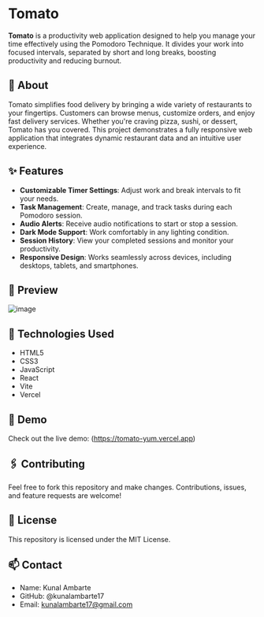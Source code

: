 # Tomato

**Tomato** is a productivity web application designed to help you manage your time effectively using the Pomodoro Technique. It divides your work into focused intervals, separated by short and long breaks, boosting productivity and reducing burnout.

## 📝 About

Tomato simplifies food delivery by bringing a wide variety of restaurants to your fingertips. Customers can browse menus, customize orders, and enjoy fast delivery services. Whether you're craving pizza, sushi, or dessert, Tomato has you covered.
This project demonstrates a fully responsive web application that integrates dynamic restaurant data and an intuitive user experience.

## ✨ Features

- **Customizable Timer Settings**: Adjust work and break intervals to fit your needs.
- **Task Management**: Create, manage, and track tasks during each Pomodoro session.
- **Audio Alerts**: Receive audio notifications to start or stop a session.
- **Dark Mode Support**: Work comfortably in any lighting condition.
- **Session History**: View your completed sessions and monitor your productivity.
- **Responsive Design**: Works seamlessly across devices, including desktops, tablets, and smartphones.

## **📸 Preview**
![image](https://github.com/user-attachments/assets/d269)

## 🚀 Technologies Used
- HTML5   
- CSS3   
- JavaScript   
- React   
- Vite   
- Vercel

## 🔗 Demo

Check out the live demo: (https://tomato-yum.vercel.app)

## 🖇️ Contributing
Feel free to fork this repository and make changes. Contributions, issues, and feature requests are welcome!

## **📄 License**
This repository is licensed under the MIT License.

## **📫 Contact**
- Name: Kunal Ambarte     
- GitHub: @kunalambarte17   
- Email: kunalambarte17@gmail.com
